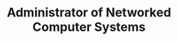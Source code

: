 ---
name: Intermediate Voctional Training
title: Administrator of Networked Computer Systems
description: This program focused on the administration and management of networked computer systems, covering topics such as network configuration, security, and troubleshooting.
---